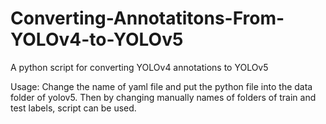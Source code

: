 # Converting-Annotatitons-From-YOLOv4-to-YOLOv5
A python script for converting YOLOv4 annotations to YOLOv5


Usage: Change the name of yaml file and put the python file into the data folder of yolov5. Then by changing manually names of folders of train and test labels, script can be used.
